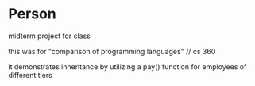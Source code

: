 # Person
midterm project for class

this was for "comparison of programming languages" // cs 360

it demonstrates inheritance by utilizing a pay() function for employees of different tiers
